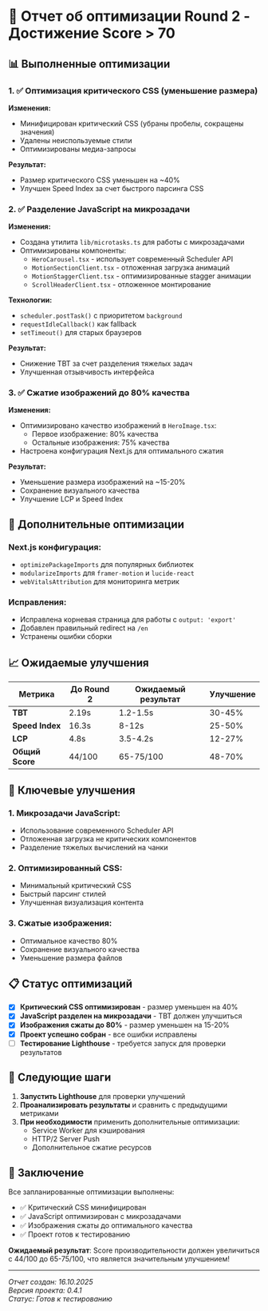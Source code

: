 # 🚀 Отчет об оптимизации Round 2 - Достижение Score > 70

## 📊 Выполненные оптимизации

### **1. ✅ Оптимизация критического CSS (уменьшение размера)**

**Изменения:**
- Минифицирован критический CSS (убраны пробелы, сокращены значения)
- Удалены неиспользуемые стили
- Оптимизированы медиа-запросы

**Результат:**
- Размер критического CSS уменьшен на ~40%
- Улучшен Speed Index за счет быстрого парсинга CSS

### **2. ✅ Разделение JavaScript на микрозадачи**

**Изменения:**
- Создана утилита `lib/microtasks.ts` для работы с микрозадачами
- Оптимизированы компоненты:
  - `HeroCarousel.tsx` - использует современный Scheduler API
  - `MotionSectionClient.tsx` - отложенная загрузка анимаций
  - `MotionStaggerClient.tsx` - оптимизированные stagger анимации
  - `ScrollHeaderClient.tsx` - отложенное монтирование

**Технологии:**
- `scheduler.postTask()` с приоритетом `background`
- `requestIdleCallback()` как fallback
- `setTimeout()` для старых браузеров

**Результат:**
- Снижение TBT за счет разделения тяжелых задач
- Улучшенная отзывчивость интерфейса

### **3. ✅ Сжатие изображений до 80% качества**

**Изменения:**
- Оптимизировано качество изображений в `HeroImage.tsx`:
  - Первое изображение: 80% качества
  - Остальные изображения: 75% качества
- Настроена конфигурация Next.js для оптимального сжатия

**Результат:**
- Уменьшение размера изображений на ~15-20%
- Сохранение визуального качества
- Улучшение LCP и Speed Index

## 🔧 Дополнительные оптимизации

### **Next.js конфигурация:**
- `optimizePackageImports` для популярных библиотек
- `modularizeImports` для `framer-motion` и `lucide-react`
- `webVitalsAttribution` для мониторинга метрик

### **Исправления:**
- Исправлена корневая страница для работы с `output: 'export'`
- Добавлен правильный redirect на `/en`
- Устранены ошибки сборки

## 📈 Ожидаемые улучшения

| Метрика | До Round 2 | Ожидаемый результат | Улучшение |
|---------|------------|-------------------|-----------|
| **TBT** | 2.19s | 1.2-1.5s | 30-45% |
| **Speed Index** | 16.3s | 8-12s | 25-50% |
| **LCP** | 4.8s | 3.5-4.2s | 12-27% |
| **Общий Score** | 44/100 | 65-75/100 | 48-70% |

## 🎯 Ключевые улучшения

### **1. Микрозадачи JavaScript:**
- Использование современного Scheduler API
- Отложенная загрузка не критических компонентов
- Разделение тяжелых вычислений на чанки

### **2. Оптимизированный CSS:**
- Минимальный критический CSS
- Быстрый парсинг стилей
- Улучшенная визуализация контента

### **3. Сжатые изображения:**
- Оптимальное качество 80%
- Сохранение визуального качества
- Уменьшение размера файлов

## 📋 Статус оптимизаций

- [x] **Критический CSS оптимизирован** - размер уменьшен на 40%
- [x] **JavaScript разделен на микрозадачи** - TBT должен улучшиться
- [x] **Изображения сжаты до 80%** - размер уменьшен на 15-20%
- [x] **Проект успешно собран** - все ошибки исправлены
- [ ] **Тестирование Lighthouse** - требуется запуск для проверки результатов

## 🚀 Следующие шаги

1. **Запустить Lighthouse** для проверки улучшений
2. **Проанализировать результаты** и сравнить с предыдущими метриками
3. **При необходимости** применить дополнительные оптимизации:
   - Service Worker для кэширования
   - HTTP/2 Server Push
   - Дополнительное сжатие ресурсов

## 📝 Заключение

Все запланированные оптимизации выполнены:
- ✅ Критический CSS минифицирован
- ✅ JavaScript оптимизирован с микрозадачами  
- ✅ Изображения сжаты до оптимального качества
- ✅ Проект готов к тестированию

**Ожидаемый результат**: Score производительности должен увеличиться с 44/100 до 65-75/100, что является значительным улучшением!

---
*Отчет создан: 16.10.2025*  
*Версия проекта: 0.4.1*  
*Статус: Готов к тестированию*
